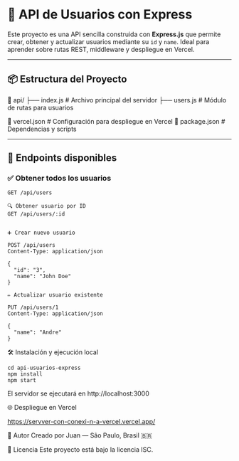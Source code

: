 # 🚀 API de Usuarios con Express

Este proyecto es una API sencilla construida con **Express.js** que permite crear, obtener y actualizar usuarios mediante su `id` y `name`. Ideal para aprender sobre rutas REST, middleware y despliegue en Vercel.

---

## 📦 Estructura del Proyecto

📁 api/ 
├── index.js # Archivo principal del servidor 
├── users.js # Módulo de rutas para usuarios 

📄 vercel.json # Configuración para despliegue en Vercel 
📄 package.json # Dependencias y scripts

---

## 🧪 Endpoints disponibles

### ✅ Obtener todos los usuarios
```http
GET /api/users

🔍 Obtener usuario por ID
GET /api/users/:id


➕ Crear nuevo usuario

POST /api/users
Content-Type: application/json

{
  "id": "3",
  "name": "John Doe"
}

✏️ Actualizar usuario existente

PUT /api/users/1
Content-Type: application/json

{
  "name": "Andre"
}
```

🛠️ Instalación y ejecución local

```
cd api-usuarios-express
npm install
npm start
```

El servidor se ejecutará en http://localhost:3000

🌐 Despliegue en Vercel

https://servver-con-conexi-n-a-vercel.vercel.app/

🧠 Autor
Creado por Juan — São Paulo, Brasil 🇧🇷

📄 Licencia
Este proyecto está bajo la licencia ISC.
